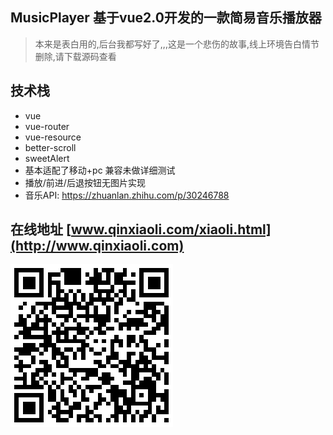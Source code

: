 ## MusicPlayer 基于vue2.0开发的一款简易音乐播放器

> 本来是表白用的,后台我都写好了,,,这是一个悲伤的故事,线上环境告白情节删除,请下载源码查看

## 技术栈
* vue
* vue-router
* vue-resource
* better-scroll
* sweetAlert
* 基本适配了移动+pc 兼容未做详细测试
* 播放/前进/后退按钮无图片实现
* 音乐API: https://zhuanlan.zhihu.com/p/30246788

## 在线地址 [www.qinxiaoli.com/xiaoli.html](http://www.qinxiaoli.com)
![img](./static/image/visit-musicplayer.png)
